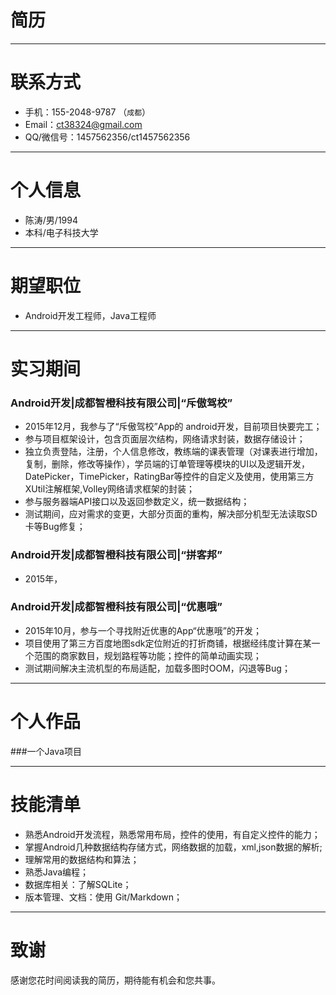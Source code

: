 # 简历
---


# 联系方式

- 手机：155-2048-9787 （```成都```）
- Email：ct38324@gmail.com
- QQ/微信号：1457562356/ct1457562356

---

# 个人信息

 - 陈涛/男/1994 
 - 本科/电子科技大学 

---

# 期望职位 

 - Android开发工程师，Java工程师

---

# 实习期间

### Android开发|成都智橙科技有限公司|“斥傲驾校”

 - 2015年12月，我参与了“斥傲驾校”App的 android开发，目前项目快要完工；
 - 参与项目框架设计，包含页面层次结构，网络请求封装，数据存储设计；
 - 独立负责登陆，注册，个人信息修改，教练端的课表管理（对课表进行增加，复制，删除，修改等操作），学员端的订单管理等模块的UI以及逻辑开发，
 DatePicker，TimePicker，RatingBar等控件的自定义及使用，使用第三方XUtil注解框架,Volley网络请求框架的封装；
 - 参与服务器端API接口以及返回参数定义，统一数据结构；
 - 测试期间，应对需求的变更，大部分页面的重构，解决部分机型无法读取SD卡等Bug修复；

### Android开发|成都智橙科技有限公司|“拼客邦”

 - 2015年，

### Android开发|成都智橙科技有限公司|“优惠哦”

 - 2015年10月，参与一个寻找附近优惠的App“优惠哦”的开发；
 - 项目使用了第三方百度地图sdk定位附近的打折商铺，根据经纬度计算在某一个范围的商家数目，规划路程等功能；控件的简单动画实现；
 - 测试期间解决主流机型的布局适配，加载多图时OOM，闪退等Bug；


---

# 个人作品

###一个Java项目

---

# 技能清单

- 熟悉Android开发流程，熟悉常用布局，控件的使用，有自定义控件的能力；
- 掌握Android几种数据结构存储方式，网络数据的加载，xml,json数据的解析;
- 理解常用的数据结构和算法；
- 熟悉Java编程；
- 数据库相关：了解SQLite；
- 版本管理、文档：使用 Git/Markdown；

---

# 致谢
感谢您花时间阅读我的简历，期待能有机会和您共事。


